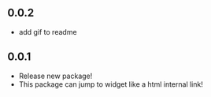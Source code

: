 ## 0.0.2
* add gif to readme

## 0.0.1

* Release new package!
* This package can jump to widget like a html internal link!
